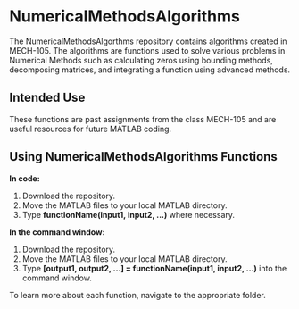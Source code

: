 # NumericalMethodsAlgorithms
The NumericalMethodsAlgorthms repository contains algorithms created in MECH-105. The algorithms are functions used to solve various problems in Numerical Methods such as calculating zeros using bounding methods, decomposing matrices, and integrating a function using advanced methods.

## Intended Use
These functions are past assignments from the class MECH-105 and are useful resources for future MATLAB coding.

## Using NumericalMethodsAlgorithms Functions
**In code:**
1. Download the repository.
2. Move the MATLAB files to your local MATLAB directory.
3. Type **functionName(input1, input2, ...)** where necessary.

**In the command window:**
1. Download the repository.
2. Move the MATLAB files to your local MATLAB directory.
3. Type **[output1, output2, ...] = functionName(input1, input2, ...)** into the command window.

To learn more about each function, navigate to the appropriate folder.
